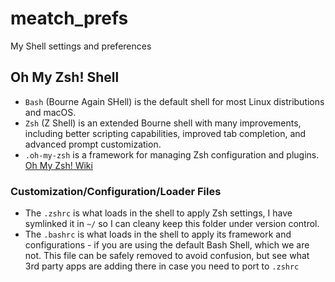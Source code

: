 # meatch_prefs

My Shell settings and preferences

## Oh My Zsh! Shell

-   `Bash` (Bourne Again SHell) is the default shell for most Linux distributions and macOS.
-   `Zsh` (Z Shell) is an extended Bourne shell with many improvements, including better scripting capabilities, improved tab completion, and advanced prompt customization.
-   `.oh-my-zsh` is a framework for managing Zsh configuration and plugins. [Oh My Zsh! Wiki](https://github.com/ohmyzsh/ohmyzsh/wiki)

### Customization/Configuration/Loader Files

-   The `.zshrc` is what loads in the shell to apply Zsh settings, I have symlinked it in `~/` so I can cleany keep this folder under version control.
-   The `.bashrc` is what loads in the shell to apply its framework and configurations - if you are using the default Bash Shell, which we are not. This file can be safely removed to avoid confusion, but see what 3rd party apps are adding there in case you need to port to `.zshrc`
